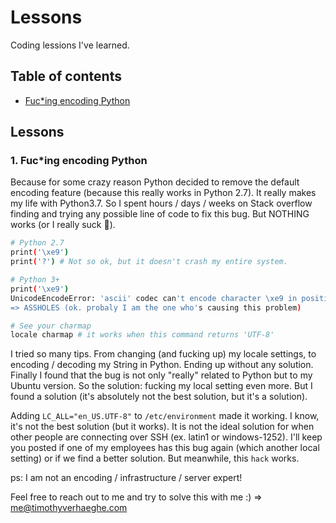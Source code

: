 # Lessons
Coding lessions I've learned.


## Table of contents
- [Fuc*ing encoding Python](https://github.com/timothyverhaeghe/lessons#1-fucing-encoding-python)

## Lessons
### 1. Fuc*ing encoding Python
Because for some crazy reason Python decided to remove the default encoding feature (because this really works in Python 2.7). It really makes my life with Python3.7. So I spent hours / days / weeks on Stack overflow finding and trying any possible line of code to fix this bug. But NOTHING works (or I really suck 🧐).

```bash
# Python 2.7
print('\xe9')
print('?') # Not so ok, but it doesn't crash my entire system.

# Python 3+
print('\xe9')
UnicodeEncodeError: 'ascii' codec can't encode character \xe9 in position 0: ordinal not in range(128)
=> ASSHOLES (ok. probaly I am the one who's causing this problem)

# See your charmap
locale charmap # it works when this command returns 'UTF-8'
```

I tried so many tips. From changing (and fucking up) my locale settings, to encoding / decoding my String in Python. Ending up without any solution. Finally I found that the bug is not only "really" related to Python but to my Ubuntu version. So the solution: fucking my local setting even more. But I found a solution (it's absolutely not the best solution, but it's a solution).

Adding `LC_ALL="en_US.UTF-8"` to `/etc/environment` made it working. I know, it's not the best solution (but it works). It is not the ideal solution for when other people are connecting over SSH (ex. latin1 or windows-1252). I'll keep you posted if one of my employees has this bug again (which another local setting) or if we find a better solution. But meanwhile, this `hack` works.

ps: I am not an encoding / infrastructure / server expert!

Feel free to reach out to me and try to solve this with me :) => me@timothyverhaeghe.com
